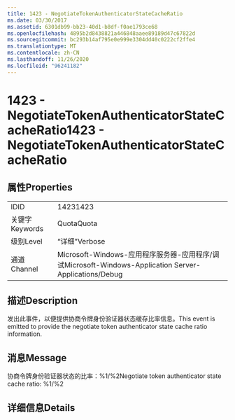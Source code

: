 ```yaml
---
title: 1423 - NegotiateTokenAuthenticatorStateCacheRatio
ms.date: 03/30/2017
ms.assetid: 6301db99-bb23-40d1-b8df-f0ae1793ce68
ms.openlocfilehash: 4895b2d8438821a446848aaee89189d47c67822d
ms.sourcegitcommit: bc293b14af795e0e999e3304dd40c0222cf2ffe4
ms.translationtype: MT
ms.contentlocale: zh-CN
ms.lasthandoff: 11/26/2020
ms.locfileid: "96241182"
---
```

# <a name="1423---negotiatetokenauthenticatorstatecacheratio"></a><span data-ttu-id="2a2e4-102">1423 - NegotiateTokenAuthenticatorStateCacheRatio</span><span class="sxs-lookup"><span data-stu-id="2a2e4-102">1423 - NegotiateTokenAuthenticatorStateCacheRatio</span></span>

## <a name="properties"></a><span data-ttu-id="2a2e4-103">属性</span><span class="sxs-lookup"><span data-stu-id="2a2e4-103">Properties</span></span>  
  
|||  
|-|-|  
|<span data-ttu-id="2a2e4-104">ID</span><span class="sxs-lookup"><span data-stu-id="2a2e4-104">ID</span></span>|<span data-ttu-id="2a2e4-105">1423</span><span class="sxs-lookup"><span data-stu-id="2a2e4-105">1423</span></span>|  
|<span data-ttu-id="2a2e4-106">关键字</span><span class="sxs-lookup"><span data-stu-id="2a2e4-106">Keywords</span></span>|<span data-ttu-id="2a2e4-107">Quota</span><span class="sxs-lookup"><span data-stu-id="2a2e4-107">Quota</span></span>|  
|<span data-ttu-id="2a2e4-108">级别</span><span class="sxs-lookup"><span data-stu-id="2a2e4-108">Level</span></span>|<span data-ttu-id="2a2e4-109">“详细”</span><span class="sxs-lookup"><span data-stu-id="2a2e4-109">Verbose</span></span>|  
|<span data-ttu-id="2a2e4-110">通道</span><span class="sxs-lookup"><span data-stu-id="2a2e4-110">Channel</span></span>|<span data-ttu-id="2a2e4-111">Microsoft-Windows-应用程序服务器-应用程序/调试</span><span class="sxs-lookup"><span data-stu-id="2a2e4-111">Microsoft-Windows-Application Server-Applications/Debug</span></span>|  
  
## <a name="description"></a><span data-ttu-id="2a2e4-112">描述</span><span class="sxs-lookup"><span data-stu-id="2a2e4-112">Description</span></span>  

 <span data-ttu-id="2a2e4-113">发出此事件，以便提供协商令牌身份验证器状态缓存比率信息。</span><span class="sxs-lookup"><span data-stu-id="2a2e4-113">This event is emitted to provide the negotiate token authenticator state cache ratio information.</span></span>  
  
## <a name="message"></a><span data-ttu-id="2a2e4-114">消息</span><span class="sxs-lookup"><span data-stu-id="2a2e4-114">Message</span></span>  

 <span data-ttu-id="2a2e4-115">协商令牌身份验证器状态的比率：%1/%2</span><span class="sxs-lookup"><span data-stu-id="2a2e4-115">Negotiate token authenticator state cache ratio: %1/%2</span></span>  
  
## <a name="details"></a><span data-ttu-id="2a2e4-116">详细信息</span><span class="sxs-lookup"><span data-stu-id="2a2e4-116">Details</span></span>
